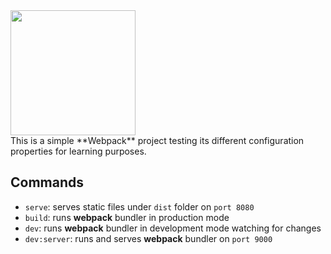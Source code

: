 <a href="https://github.com/webpack/webpack">
    <img width="200" height="200" src="https://webpack.js.org/assets/icon-square-big.svg">
</a>
<br>
This is a simple **Webpack** project testing its different configuration properties for learning purposes.
  
## Commands

- `serve`: serves static files under `dist` folder on `port 8080`
- `build`: runs **webpack** bundler in production mode
- `dev`: runs **webpack** bundler in development mode watching for changes
- `dev:server`: runs and serves **webpack** bundler on `port 9000`
